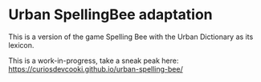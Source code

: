 # Urban SpellingBee adaptation

This is a version of the game Spelling Bee with the Urban Dictionary as its lexicon.


This is a work-in-progress, take a sneak peak here: https://curiosdevcooki.github.io/urban-spelling-bee/

